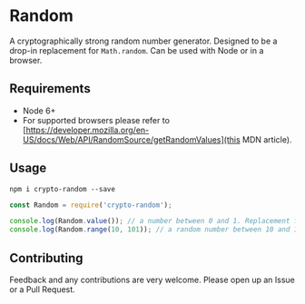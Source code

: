 # Random

A cryptographically strong random number generator. Designed to be a drop-in replacement for `Math.random`. Can be used with Node or in a browser.

## Requirements

* Node 6+
* For supported browsers please refer to [https://developer.mozilla.org/en-US/docs/Web/API/RandomSource/getRandomValues](this MDN article).

## Usage

`npm i crypto-random --save`

```js
const Random = require('crypto-random');

console.log(Random.value()); // a number between 0 and 1. Replacement function for Math.random.
console.log(Random.range(10, 101)); // a random number between 10 and 101.
```

## Contributing

Feedback and any contributions are very welcome. Please open up an Issue or a Pull Request.